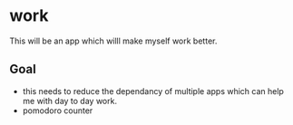 # work
This will be an app which willl make myself work better. 

## Goal
- this needs to reduce the dependancy of multiple apps which can help me with day to day work. 
- pomodoro counter


